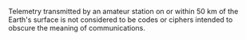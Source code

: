 Telemetry transmitted by an amateur station on or within 50 km of the Earth's surface is not considered to be codes or ciphers intended to obscure the meaning of communications.

